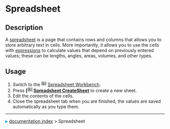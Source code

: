 # Spreadsheet
## Description

A [spreadsheet](spreadsheet.md) is a page that contains rows and columns that allows you to store arbitrary text in cells. More importantly, it allows you to use the cells with [expressions](Expressions.md) to calculate values that depend on previously entered values; these can be lengths, angles, areas, volumes, and other types.

## Usage

1.  Switch to the <img alt="" src=images/Workbench_Spreadsheet.svg  style="width:16px;"> [Spreadsheet Workbench](Spreadsheet_Workbench.md).
2.  Press **[<img src=images/Spreadsheet_CreateSheet.svg style="width:16px"> [Spreadsheet CreateSheet](Spreadsheet_CreateSheet.md)** to create a new sheet.
3.  Edit the contents of the cells.
4.  Close the spreadsheet tab when you are finished, the values are saved automatically as you type them.



---
![](images/Right_arrow.png) [documentation index](../README.md) > Spreadsheet
